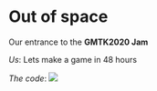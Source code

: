# Out of space

Our entrance to the **GMTK2020 Jam**

*Us*: Lets make a game in 48 hours

*The code*: ![](https://media.tenor.com/images/3592fbb8e0873915bfbdd68d006cd63f/tenor.png)